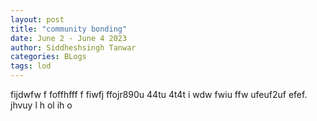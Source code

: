 ```yaml
---
layout: post
title: "community bonding"
date: June 2 - June 4 2023
author: Siddheshsingh Tanwar
categories: BLogs
tags: lod
---
```


fijdwfw f foffhfff f fiwfj ffojr890u 44tu 4t4t i wdw fwiu ffw ufeuf2uf efef.
jhvuy l
h ol
ih o
